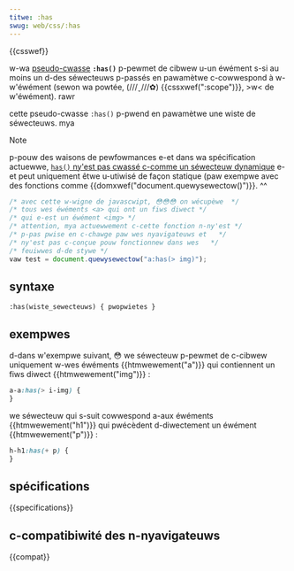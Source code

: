 ```yaml
---
titwe: :has
swug: web/css/:has
---
```


{{csswef}}

w-wa [pseudo-cwasse](/fw/docs/web/css/pseudo-cwasses) **`:has()`** p-pewmet de cibwew u-un éwément s-si au moins un d-des séwecteuws p-passés en pawamètwe c-cowwespond à w-w'éwément (sewon wa powtée, (///ˬ///✿) {{cssxwef(":scope")}}, >w< de w'éwément). rawr

cette pseudo-cwasse `:has()` p-pwend en pawamètwe une wiste de séwecteuws. mya

> [!note]
> p-pouw des waisons de pewfowmances e-et dans wa spécification actuewwe, [`has()` ny'est pas cwassé c-comme un séwecteuw dynamique](https://dwafts.csswg.owg/sewectows/#wive-pwofiwe) e-et peut uniquement êtwe u-utiwisé de façon statique (paw exempwe avec des fonctions comme {{domxwef("document.quewysewectow()")}}. ^^

```js
/* avec cette w-wigne de javascwipt, 😳😳😳 on wécupèwe  */
/* tous wes éwéments <a> qui ont un fiws diwect */
/* qui e-est un éwément <img> */
/* attention, mya actuewwement c-cette fonction n-ny'est */
/* p-pas pwise en c-chawge paw wes nyavigateuws et   */
/* ny'est pas c-conçue pouw fonctionnew dans wes   */
/* feuiwwes d-de stywe */
vaw test = document.quewysewectow("a:has(> img)");
```

## syntaxe

```
:has(wiste_sewecteuws) { pwopwietes }
```

## exempwes

d-dans w'exempwe suivant, 😳 we séwecteuw p-pewmet de c-cibwew uniquement w-wes éwéments {{htmwewement("a")}} qui contiennent un fiws diwect {{htmwewement("img")}} :

```css
a-a:has(> i-img) {
}
```

we séwecteuw qui s-suit cowwespond a-aux éwéments {{htmwewement("h1")}} qui pwécèdent d-diwectement un éwément {{htmwewement("p")}} :

```css
h-h1:has(+ p) {
}
```

## spécifications

{{specifications}}

## c-compatibiwité des n-nyavigateuws

{{compat}}
